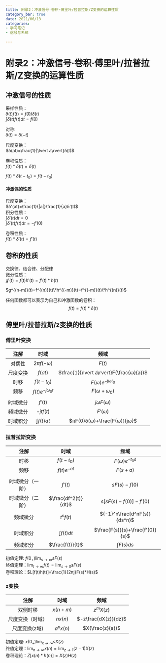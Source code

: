 ```yaml
---
title: 附录2：冲激信号·卷积·傅里叶/拉普拉斯/Z变换的运算性质
category_bar: true
date: 2021/06/13
categories: 
- 学习笔记
- 信号与系统
  
---  
```

# 附录2：冲激信号·卷积·傅里叶/拉普拉斯/Z变换的运算性质
## 冲激信号的性质
采样性质：    
$δ(t)f(t)=f(0)δ(t)$    
$∫δ(t)f(t)dt=f(0)$  

对称:  
$δ(t)=δ(-t)$  

尺度变换：  
$δ(at)=\frac{1}{\lvert a\rvert}δ(t)$

卷积性质：   
$f(t)*δ(t)=δ(t)$  
  
$f(t)*δ(t-t_0)=f(t-t_0)$  

#### **冲激偶的性质**
尺度变换：    
$δ'(at)=\frac{1}{|a|}\frac{1}{a}δ'(t)$  
积分性质：  
$∫δ'(t)dt=0$  
$∫δ'(t)f(t)dt=-f'(0)$  

卷积性质：  
$f(t)*δ'(t)=f'(t)$  

## 卷积的性质
交换律、结合律、分配律  
微分性质：  
$g'(t)=f(t)h'(t)=f'(t)*h(t)$  
     

$g^{(n-m)}(t)=f^{(n)}(t)\*h^{(-m)}(t)=f^{(-m)}(t)\*h^{(n)}(t)$  

任何函数都可以表示为自己和冲激函数的卷积：  
$$f(t)=f(t)*δ(t)$$

## 傅里叶/拉普拉斯/z变换的性质
### 傅里叶变换
|注解|时域|频域|
|:---:|:---:|:---:|
|对偶性|$2πf(-ω)$|$F(t)$|
|尺度变换|$f(at)$|$\frac{1}{\lvert a\rvert}F(\frac{ω}{a})$|
|时移|$f(t-t_0)$|$F(ω)e^{-jωt_0}$|
|频移|$f(t)e^{-jω_0t}$|$F(ω+ω_0)$|
||||
|时域微分|$f'(t)$|$jωF(ω)$|
|频域微分|$-jtf(t)$|$F'(ω)$|
|时域积分|$∫f(t)dt$|$πF(0)δ(ω)+\frac{F(ω)}{jω}$|

### 拉普拉斯变换
|注解|时域|频域|
|:---:|:---:|:---:|
|时移|$f(t-t_0)$|$F(ω)e^{-t_0s}$|
|频移|$f(t)e^{-at}$|$F(s+a)$|
||||
|时域微分（一阶）|$f'(t)$|$sF(s)-f(0)$|
|时域微分（二阶）|$\frac{df^2(t)}{dt}$|$s[sF(s)-f(0)]-f'(0)$|
|频域微分|$t^nf(t)$|$(-1)^n\frac{d^nF(s)}{ds^n}$|
||||
|时域积分|$∫f(t)dt$|$\frac{F(s)}{s}+\frac{f'(0)}{s}$|
|频域积分|$\frac{f(t)}{t}$|$∫F(s)ds$|

初值定理: $f(0_+)\lim_{s→∞}sF(s)$   
终值定理：$\lim_{t→∞}f(t)=\lim_{s→0}sF(s)$  
卷积理论：$L[f(t)h(t)]=\frac{1}{2πj}F(s)*H(s)$  

### z变换
|注解|时域|频域|
|:---:|:---:|:---:|
|双侧时移|$x(n+m)$|$z^mX(z)$|
|尺度变换（时域）|$nx(n)$|$-z\frac{dX(z)}{dz}$|
|尺度变换(z域)|$a^nx(n)$|$X(\frac{z}{a})$|

初值定理: $x(0_+)\lim_{x→∞}sX(z)$   
终值定理：$\lim_{n→∞}x(n)=\lim_{z→1}(z-1)X(z)$  
卷积理论：$Z[x(n)*h(n)]=X(z)H(z)$  



